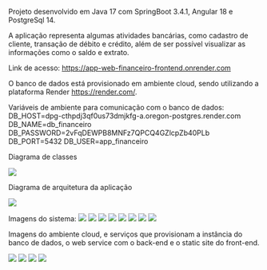Projeto desenvolvido em Java 17 com SpringBoot 3.4.1, Angular 18 e PostgreSql 14.

A aplicação representa algumas atividades bancárias, como cadastro de cliente, transação de débito e crédito, além de ser possível visualizar as informações como o saldo e extrato.

Link de acesso: https://app-web-financeiro-frontend.onrender.com

O banco de dados está provisionado em ambiente cloud, sendo utilizando a plataforma Render https://render.com/.

Variáveis de ambiente para comunicação com o banco de dados:
DB_HOST=dpg-cthpdj3qf0us73dmjkfg-a.oregon-postgres.render.com
DB_NAME=db_financeiro
DB_PASSWORD=2vFqDEWPB8MNFz7QPCQ4GZlcpZb40PLb
DB_PORT=5432
DB_USER=app_financeiro

Diagrama de classes

<img src="./img/uml_financeiro.svg">

Diagrama de arquitetura da aplicação

<img src="./img/Arquitetura.png">

Imagens do sistema:
<img src="./img/1.png">
<img src="./img/2.png">
<img src="./img/3.png">
<img src="./img/4.png">
<img src="./img/5.png">
<img src="./img/6.png">
<img src="./img/7.png">
<img src="./img/8.png">

Imagens do ambiente cloud, e serviços que provisionam a instância do banco de dados, o web service com o back-end e o static site do front-end.

<img src="./img/9.png">
<img src="./img/10.png">
<img src="./img/11.png">
<img src="./img/12.png">